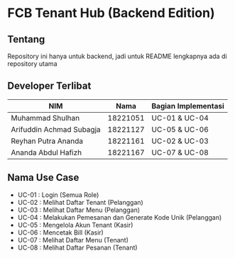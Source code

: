 # **FCB Tenant Hub (Backend Edition)**

## **Tentang**
Repository ini hanya untuk backend, jadi untuk README lengkapnya ada di repository utama

## **Developer Terlibat**
| NIM | Nama | Bagian Implementasi |
| --- | ---- | ------------------- |
| Muhammad Shulhan | 18221051 | UC-01 & UC-04 |
| Arifuddin Achmad Subagja | 18221127 | UC-05 & UC-06 |
| Reyhan Putra Ananda | 18221161 | UC-02 & UC-03 |
| Ananda Abdul Hafizh| 18221167 | UC-07 & UC-08 |

## **Nama Use Case**
- UC-01 : Login (Semua Role)
- UC-02 : Melihat Daftar Tenant (Pelanggan)
- UC-03 : Melihat Daftar Menu (Pelanggan)
- UC-04 : Melakukan Pemesanan dan Generate Kode Unik (Pelanggan)
- UC-05 : Mengelola Akun Tenant (Kasir)
- UC-06 : Mencetak Bill (Kasir)
- UC-07 : Melihat Daftar Menu (Tenant)
- UC-08 : Melihat Daftar Pesanan (Tenant)